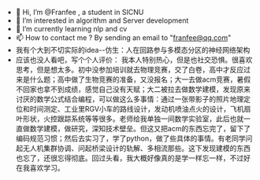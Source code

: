 - 👋 Hi, I’m @Franfee , a student in SICNU
- 👀 I’m interested in algorithm and Server development
- 🌱 I’m currently learning nlp and cv
- 📫 How to contact me ? By sending an email to "franfee@qq.com"
- 我有个大到不切实际的idea--仿生：人在回路参与多模态分区的神经网络架构
- 应该也没人看吧，写个个人评价：
我本人特别热心，但是也社交恐惧。很喜欢思考，但是想太多。初中没参加培训就去物理竞赛，交了白卷，高中才反应过来是什么题；高中做了生物竞赛的准备，又没报名；大一去做acm竞赛，暑假不回家也拿不到成绩，感觉自己没有天赋；大二被拉去做数学建模，发现原来讨厌的数学公式结合编程，可以做这么多事情：通过一张带影子的照片地理定位和时间测定、工业里RGV小车的路线设计，发动机喷油点火的设计，飞机扇叶形状，火控跟踪系统等等很多。老师给我单独一间数学实验室，此后也就一直做数学建模，做研究，深知技术壁垒。但这又把acm的东西忘完了，留下了编码规范习惯；然后去实习了，学了python，做了些具体的事情。有老同学问起无人机集群协调、问起桥梁设计的轨解、多相流那些。这下发现建模的东西也忘了，还很忘得彻底。回过头看，我大概好像真的是学一样忘一样，不过好在我喜欢学习。
<!---
Franfee/Franfee is a ✨ special ✨ repository because its `README.md` (this file) appears on your GitHub profile.
You can click the Preview link to take a look at your changes.
--->
